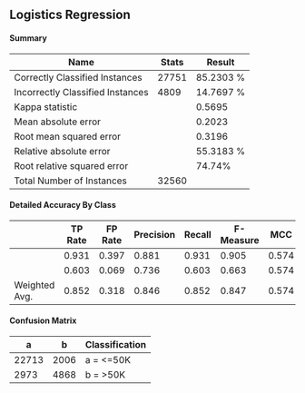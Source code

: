 ## Logistics Regression
#### Summary
| Name | Stats | Result |
| ---- | ----- | ------ |
| Correctly Classified Instances |  27751   | 85.2303 % |
| Incorrectly Classified Instances  |   4809     |    14.7697 %|
| Kappa statistic  |  |   0.5695 |
| Mean absolute error   |  |   0.2023 |
| Root mean squared error | | 0.3196 |
| Relative absolute error | | 55.3183 % |
| Root relative squared error | | 74.74% |
| Total Number of Instances | 32560 |  |   

#### Detailed Accuracy By Class
|  |TP Rate | FP Rate | Precision | Recall  | F-Measure | MCC  |  ROC Area | PRC Area | Class |
| ---- | ----- | ------ |---- | ----- | ---- | ----- | ---- | ----- | -----|
|  |  0.931 | 0.397 |  0.881 | 0.931 | 0.905 |  0.574| 0.906  | 0.967  |    <=50K |
 |    |  0.603  |  0.069  |  0.736    |  0.603   | 0.663   |   0.574  |  0.906     |0.767    |  >50K |
|Weighted Avg.  |  0.852   | 0.318  |  0.846    |  0.852  |  0.847      |0.574 |   0.906   |  0.919    |

#### Confusion Matrix
 |    a  |   b |  Classification |
 | ---- | ----- | ------ |
 | 22713 | 2006 |     a =  <=50K |
 | 2973 | 4868 |     b =  >50K |
